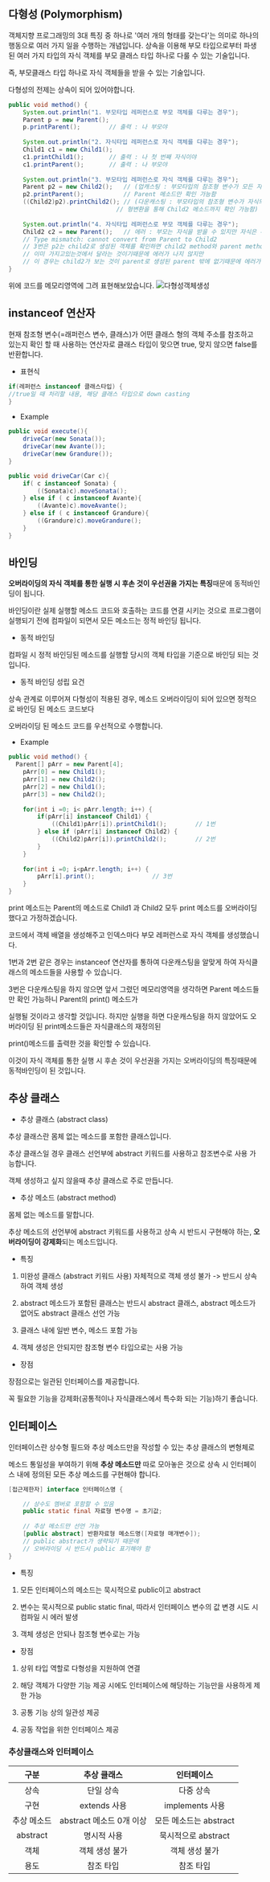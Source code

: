 ## 다형성 (Polymorphism)

객체지향 프로그래밍의 3대 특징 중 하나로 '여러 개의 형태를 갖는다'는 의미로
하나의 행동으로 여러 가지 일을 수행하는 개념입니다.
상속을 이용해 부모 타입으로부터 파생된 여러 가지 타입의 자식 객체를 부모 클래스 타입 하나로 다룰 수 있는 기술입니다.

즉, 부모클래스 타입 하나로 자식 객체들을 받을 수 있는 기술입니다.

다형성의 전제는 상속이 되어 있어야합니다.

```java
public void method() {
	System.out.println("1. 부모타입 레퍼런스로 부모 객체를 다루는 경우");
	Parent p = new Parent();
	p.printParent();		// 출력 : 나 부모야
		
	System.out.println("2. 자식타입 레퍼런스로 자식 객체를 다루는 경우");
	Child1 c1 = new Child1();
	c1.printChild1();		// 출력 : 나 첫 번째 자식이야
	c1.printParent();		// 출력 : 나 부모야
		
	System.out.println("3. 부모타입 레퍼런스로 자식 객체를 다루는 경우");
	Parent p2 = new Child2();	// (업캐스팅 : 부모타입의 참조형 변수가 모든 자식 객체를 받을 수 있는 것)
	p2.printParent();			// Parent 메소드만 확인 가능함
	((Child2)p2).printChild2(); // (다운캐스팅 : 부모타입의 참조형 변수가 자식의 멤버를 참조해야할 경우,
                              // 형변환을 통해 Child2 메소드까지 확인 가능함)
	
	System.out.println("4. 자식타입 레퍼런스로 부모 객체를 다루는 경우");
	Child2 c2 = new Parent();	// 에러 : 부모는 자식을 받을 수 있지만 자식은 부모를 받을 수 없다.
	// Type mismatch: cannot convert from Parent to Child2
	// 3번은 p2는 child2로 생성된 객체를 확인하면 child2 method와 parent method를 포함하여 가지고 있기 때문에 
	// 이미 가지고있는것에서 달라는 것이기때문에 에러가 나지 않지만
	// 이 경우는 child2가 보는 것이 parent로 생성된 parent 밖에 없기때문에 에러가 남
}
```

위에 코드를 메모리영역에 그려 표현해보았습니다. 
![다형성객체생성](https://github.com/kleg26315/TIL/blob/master/resources/%EB%8B%A4%ED%98%95%EC%84%B1%EA%B0%9D%EC%B2%B4%EC%83%9D%EC%84%B1.png)

## instanceof 연산자

현재 참조형 변수(=래퍼런스 변수, 클래스)가 어떤 클래스 형의 객체 주소를 참조하고 있는지 확인 할 때 사용하는 연산자로 클래스 타입이 맞으면
true, 맞지 않으면 false를 반환합니다.

* 표현식

```java
if(레퍼런스 instanceof 클래스타입) {
//true일 때 처리할 내용, 해당 클래스 타입으로 down casting
}
```

* Example

```java
public void execute(){
	driveCar(new Sonata());
	driveCar(new Avante());
	driveCar(new Grandure());
}

public void driveCar(Car c){
	if( c instanceof Sonata) {
		((Sonata)c).moveSonata();
	} else if ( c instanceof Avante){
		((Avante)c).moveAvante();
	} else if ( c instanceof Grandure){
		((Grandure)c).moveGrandure();
	}
}
```

## 바인딩

**오버라이딩의 자식 객체를 통한 실행 시 후손 것이 우선권을 가지는 특징**때문에 동적바인딩이 됩니다.

바인딩이란 실제 실행할 메소드 코드와 호출하는 코드를 연결 시키는 것으로 프로그램이 실행되기 전에 컴파일이 되면서
모든 메소드는 정적 바인딩 됩니다.

* 동적 바인딩

컴파일 시 정적 바인딩된 메소드를 실행할 당시의 객체 타입을 기준으로 바인딩 되는 것입니다.

* 동적 바인딩 성립 요건

상속 관계로 이루어져 다형성이 적용된 경우, 메소드 오버라이딩이 되어 있으면 정적으로 바인딩 된 메소드 코드보다

오버라이딩 된 메소드 코드를 우선적으로 수행합니다.

* Example

```java
public void method() {
  Parent[] pArr = new Parent[4];
	pArr[0] = new Child1();
	pArr[1] = new Child2();
	pArr[2] = new Child1();
	pArr[3] = new Child2();
	
	for(int i =0; i< pArr.length; i++) {
		if(pArr[i] instanceof Child1) {
			((Child1)pArr[i]).printChild1();		// 1번
		} else if (pArr[i] instanceof Child2) {
			((Child2)pArr[i]).printChild2();		// 2번
		}
	}
	
	for(int i =0; i<pArr.length; i++) {
		pArr[i].print();				// 3번
	}
}
```

print 메소드는 Parent의 메소드로 Child1 과 Child2 모두 print 메소드를 오버라이딩했다고 가정하겠습니다.

코드에서 객체 배열을 생성해주고 인덱스마다 부모 레퍼런스로 자식 객체를 생성했습니다.

1번과 2번 같은 경우는 instanceof 연산자를 통하여 다운캐스팅을 알맞게 하여 자식클래스의 메소드들을 사용할 수 있습니다.

3번은 다운캐스팅을 하지 않으면 앞서 그렸던 메모리영역을 생각하면 Parent 메소드들만 확인 가능하니 Parent의 print() 메소드가

실행될 것이라고 생각할 것입니다. 하지만 실행을 하면 다운캐스팅을 하지 않았어도 오버라이딩 된 print메소드들은 자식클래스의 재정의된

print()메소드를 출력한 것을 확인할 수 있습니다.

이것이 자식 객체를 통한 실행 시 후손 것이 우선권을 가지는 오버라이딩의 특징때문에 동적바인딩이 된 것입니다.

## 추상 클래스

* 추상 클래스 (abstract class)

추상 클래스란 몸체 없는 메소드를 포함한 클래스입니다.

추상 클래스일 경우 클래스 선언부에 abstract 키워드를 사용하고 참조변수로 사용 가능합니다.

객체 생성하고 싶지 않을때 추상 클래스로 주로 만듭니다.

* 추상 메소드 (abstract method)

몸체 없는 메소드를 말합니다.

추상 메소드의 선언부에 abstract 키워드를 사용하고 상속 시 반드시 구현해야 하는, **오버라이딩이 강제화**되는 메소드입니다.

* 특징

1. 미완성 클래스 (abstract 키워드 사용) 자체적으로 객체 생성 불가 -> 반드시 상속하여 객체 생성

2. abstract 메소드가 포함된 클래스는 반드시 abstract 클래스, abstract 메소드가 없어도 abstract 클래스 선언 가능

3. 클래스 내에 일반 변수, 메소드 포함 가능

4. 객체 생성은 안되지만 참조형 변수 타입으로는 사용 가능

* 장점

장점으로는 일관된 인터페이스를 제공합니다.

꼭 필요한 기능을 강제화(공통적이나 자식클래스에서 특수화 되는 기능)하기 좋습니다.

## 인터페이스

인터페이스란 상수형 필드와 추상 메소드만을 작성할 수 있는 추상 클래스의 변형체로 

메소드 통일성을 부여하기 위해 **추상 메소드만** 따로 모아놓은 것으로 상속 시 인터페이스 내에 정의된 모든 추상 메소드를 구현해야 합니다.

```java
[접근제한자] interface 인터페이스명 {

	// 상수도 멤버로 포함할 수 있음
	public static final 자료형 변수명 = 초기값;
	
	// 추상 메소드만 선언 가능
	[public abstract] 반환자료형 메소드명([자료형 매개변수]);
	// public abstract가 생략되기 때문에
	// 오버라이딩 시 반드시 public 표기해야 함
}
```

* 특징

1. 모든 인터페이스의 메소드는 묵시적으로 public이고 abstract

2. 변수는 묵시적으로 public static final, 따라서 인터페이스 변수의 값 변경 시도 시 컴파일 시 에러 발생

3. 객체 생성은 안되나 참조형 변수로는 가능

* 장점

1. 상위 타입 역할로 다형성을 지원하여 연결

2. 해당 객체가 다양한 기능 제공 시에도 인터페이스에 해당하는 기능만을 사용하게 제한 가능

3. 공통 기능 상의 일관성 제공

4. 공동 작업을 위한 인터페이스 제공

### 추상클래스와 인터페이스

|구분|추상 클래스|인터페이스|
|:---:|:---:|:---:|
|상속|단일 상속|다중 상속|
|구현|extends 사용|implements 사용|
|추상 메소드|abstract 메소드 0개 이상|모든 메소드는 abstract|
|abstract|명시적 사용|묵시적으로 abstract|
|객체|객체 생성 불가|객체 생성 불가|
|용도|참조 타입|참조 타입|
